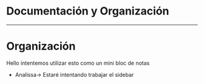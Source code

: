 # Documentación y Organización
***
# Organización
Hello intentemos utilizar esto como un mini bloc de notas
* Analissa-> Estaré intentando trabajar el sidebar
